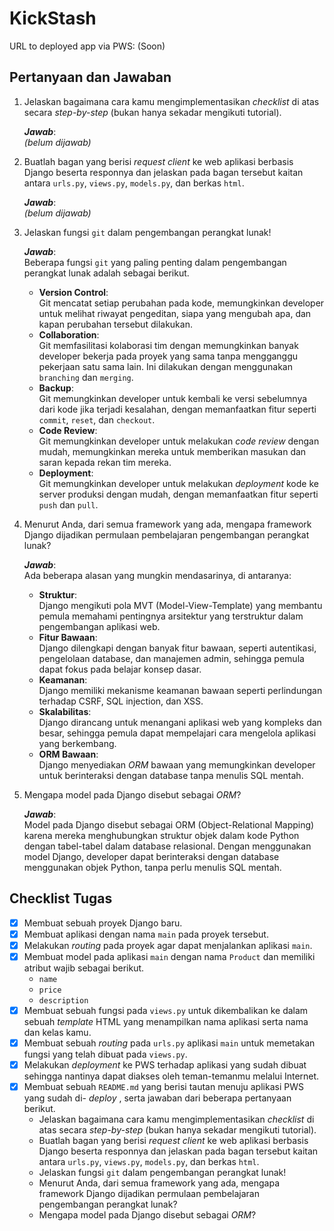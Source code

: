 # KickStash

URL to deployed app via PWS:
(Soon)

## Pertanyaan dan Jawaban

1. Jelaskan bagaimana cara kamu mengimplementasikan *checklist* di atas secara *step-by-step* (bukan hanya sekadar mengikuti tutorial).

    ***Jawab***:  
    *(belum dijawab)*

2. Buatlah bagan yang berisi *request client* ke web aplikasi berbasis Django beserta responnya dan jelaskan pada bagan tersebut kaitan antara `urls.py`, `views.py`, `models.py`, dan berkas `html`.

    ***Jawab***:  
    *(belum dijawab)*

3. Jelaskan fungsi `git` dalam pengembangan perangkat lunak!

    ***Jawab***:  
    Beberapa fungsi `git` yang paling penting dalam pengembangan perangkat lunak adalah sebagai berikut.
    - **Version Control**:  
    Git mencatat setiap perubahan pada kode, memungkinkan developer untuk melihat riwayat pengeditan, siapa yang mengubah apa, dan kapan perubahan tersebut dilakukan.
    - **Collaboration**:  
    Git memfasilitasi kolaborasi tim dengan memungkinkan banyak developer bekerja pada proyek yang sama tanpa mengganggu pekerjaan satu sama lain. Ini dilakukan dengan menggunakan `branching` dan `merging`.
    - **Backup**:  
    Git memungkinkan developer untuk kembali ke versi sebelumnya dari kode jika terjadi kesalahan, dengan memanfaatkan fitur seperti `commit`, `reset`, dan `checkout`.
    - **Code Review**:  
    Git memungkinkan developer untuk melakukan *code review* dengan mudah, memungkinkan mereka untuk memberikan masukan dan saran kepada rekan tim mereka.
    - **Deployment**:  
    Git memungkinkan developer untuk melakukan *deployment* kode ke server produksi dengan mudah, dengan memanfaatkan fitur seperti `push` dan `pull`.

4. Menurut Anda, dari semua framework yang ada, mengapa framework Django dijadikan permulaan pembelajaran pengembangan perangkat lunak?

    ***Jawab***:  
    Ada beberapa alasan yang mungkin mendasarinya, di antaranya:
    - **Struktur**:  
    Django mengikuti pola MVT (Model-View-Template) yang membantu pemula memahami pentingnya arsitektur yang terstruktur dalam pengembangan aplikasi web.
    - **Fitur Bawaan**:  
    Django dilengkapi dengan banyak fitur bawaan, seperti autentikasi, pengelolaan database, dan manajemen admin, sehingga pemula dapat fokus pada belajar konsep dasar.
    - **Keamanan**:  
    Django memiliki mekanisme keamanan bawaan seperti perlindungan terhadap CSRF, SQL injection, dan XSS.
    - **Skalabilitas**:  
    Django dirancang untuk menangani aplikasi web yang kompleks dan besar, sehingga pemula dapat mempelajari cara mengelola aplikasi yang berkembang.
    - **ORM Bawaan**:  
    Django menyediakan *ORM* bawaan yang memungkinkan developer untuk berinteraksi dengan database tanpa menulis SQL mentah.

5. Mengapa model pada Django disebut sebagai *ORM*?

    ***Jawab***:  
    Model pada Django disebut sebagai ORM (Object-Relational Mapping) karena mereka menghubungkan struktur objek dalam kode Python dengan tabel-tabel dalam database relasional. Dengan menggunakan model Django, developer dapat berinteraksi dengan database menggunakan objek Python, tanpa perlu menulis SQL mentah.

## Checklist Tugas

* [X] Membuat sebuah proyek Django baru.
* [X] Membuat aplikasi dengan nama `main` pada proyek tersebut.
* [X] Melakukan *routing* pada proyek agar dapat menjalankan aplikasi `main`.
* [X] Membuat model pada aplikasi `main` dengan nama `Product` dan memiliki atribut wajib sebagai berikut.
  * `name`
  * `price`
  * `description`
* [X] Membuat sebuah fungsi pada `views.py` untuk dikembalikan ke dalam sebuah *template* HTML yang menampilkan nama aplikasi serta nama dan kelas kamu.
* [X] Membuat sebuah *routing* pada `urls.py` aplikasi `main` untuk memetakan fungsi yang telah dibuat pada `views.py`.
* [X] Melakukan *deployment* ke PWS terhadap aplikasi yang sudah dibuat sehingga nantinya dapat diakses oleh teman-temanmu melalui Internet.
* [X] Membuat sebuah `README.md` yang berisi tautan menuju aplikasi PWS yang sudah di- *deploy* , serta jawaban dari beberapa pertanyaan berikut.
  * Jelaskan bagaimana cara kamu mengimplementasikan *checklist* di atas secara *step-by-step* (bukan hanya sekadar mengikuti tutorial).
  * Buatlah bagan yang berisi *request client* ke web aplikasi berbasis Django beserta responnya dan jelaskan pada bagan tersebut kaitan antara `urls.py`, `views.py`, `models.py`, dan berkas `html`.
  * Jelaskan fungsi `git` dalam pengembangan perangkat lunak!
  * Menurut Anda, dari semua framework yang ada, mengapa framework
    Django dijadikan permulaan pembelajaran pengembangan perangkat lunak?
  * Mengapa model pada Django disebut sebagai *ORM*?
